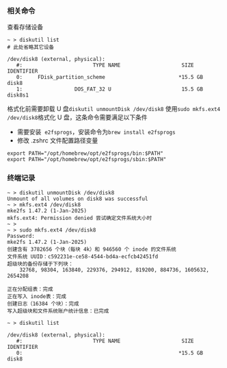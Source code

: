 ### 相关命令

查看存储设备

```
~ > diskutil list
# 此处省略其它设备

/dev/disk8 (external, physical):
   #:                       TYPE NAME                    SIZE       IDENTIFIER
   0:     FDisk_partition_scheme                        *15.5 GB    disk8
   1:                 DOS_FAT_32 U                       15.5 GB    disk8s1
```

格式化前需要卸载 U 盘`diskutil unmountDisk /dev/disk8`
使用`sudo mkfs.ext4 /dev/disk8`格式化 U 盘，这条命令需要满足以下条件

- 需要安装  `e2fsprogs`，安装命令为`brew install e2fsprogs`
- 修改 .zshrc 文件配置路径变量

```
export PATH="/opt/homebrew/opt/e2fsprogs/bin:$PATH"
export PATH="/opt/homebrew/opt/e2fsprogs/sbin:$PATH"
```

### 终端记录

```
~ > diskutil unmountDisk /dev/disk8
Unmount of all volumes on disk8 was successful
~ > mkfs.ext4 /dev/disk8
mke2fs 1.47.2 (1-Jan-2025)
mkfs.ext4: Permission denied 尝试确定文件系统大小时
~ >
~ > sudo mkfs.ext4 /dev/disk8
Password:
mke2fs 1.47.2 (1-Jan-2025)
创建含有 3782656 个块（每块 4k）和 946560 个 inode 的文件系统
文件系统 UUID：c592231e-ce58-4544-bd4a-ecfcb42451fd
超级块的备份存储于下列块：
	32768, 98304, 163840, 229376, 294912, 819200, 884736, 1605632, 2654208

正在分配组表：完成
正在写入 inode表：完成
创建日志（16384 个块）：完成
写入超级块和文件系统账户统计信息：已完成

~ > diskutil list

/dev/disk8 (external, physical):
   #:                       TYPE NAME                    SIZE       IDENTIFIER
   0:                                                   *15.5 GB    disk8
```
